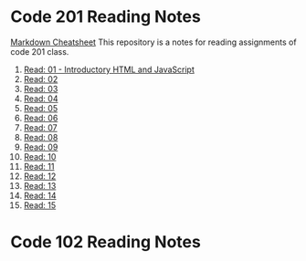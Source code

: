 # Code 201 Reading Notes

[Markdown Cheatsheet](https://github.com/adam-p/markdown-here/wiki/Markdown-Cheatsheet#links)
This repository is a notes for reading assignments of code 201 class.

1. [Read: 01 - Introductory HTML and JavaScript]()
2. [Read: 02]()
3. [Read: 03]()
4. [Read: 04]()
5. [Read: 05]()
6. [Read: 06]()
7. [Read: 07]()
8. [Read: 08]()
9. [Read: 09]()
10. [Read: 10]()
11. [Read: 11]()
12. [Read: 12]()
13. [Read: 13]()
14. [Read: 14]()
15. [Read: 15]()

# Code 102 Reading Notes
